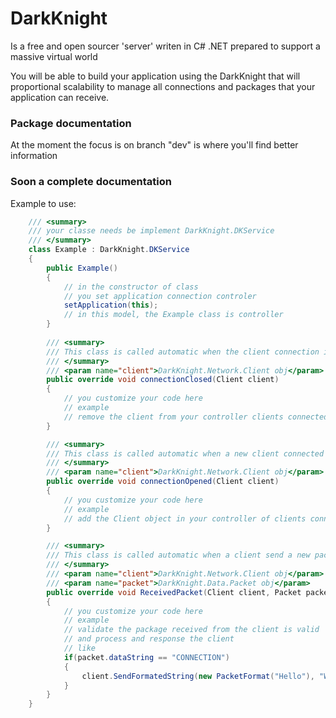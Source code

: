 # DarkKnight
Is a free and open sourcer 'server' writen in C# .NET prepared to support a massive virtual world

You will be able to build your application using the DarkKnight that will proportional scalability to manage all connections and packages that your application can receive.

### Package documentation
At the moment the focus is on branch "dev" is where you'll find better information

### Soon a complete documentation

Example to use:

```c#
    /// <summary>
    /// your classe needs be implement DarkKnight.DKService
    /// </summary>
    class Example : DarkKnight.DKService
    {
        public Example()
        {
            // in the constructor of class
            // you set application connection controler
            setApplication(this);
            // in this model, the Example class is controller
        }
        
        /// <summary>
        /// This class is called automatic when the client connection is closed
        /// </summary>
        /// <param name="client">DarkKnight.Network.Client obj</param>
        public override void connectionClosed(Client client)
        {
            // you customize your code here
            // example
            // remove the client from your controller clients connecteds
        }

        /// <summary>
        /// This class is called automatic when a new client connected with the server
        /// </summary>
        /// <param name="client">DarkKnight.Network.Client obj</param>
        public override void connectionOpened(Client client)
        {
            // you customize your code here
            // example
            // add the Client object in your controller of clients connecteds
        }

        /// <summary>
        /// This class is called automatic when a client send a new package to the server
        /// </summary>
        /// <param name="client">DarkKnight.Network.Client obj</param>
        /// <param name="packet">DarkKnight.Data.Packet obj</param>
        public override void ReceivedPacket(Client client, Packet packet)
        {
            // you customize your code here
            // example
            // validate the package received from the client is valid
            // and process and response the client
            // like
            if(packet.dataString == "CONNECTION")
            {
                client.SendFormatedString(new PacketFormat("Hello"), "World!");
            }
        }
    }
 ```
